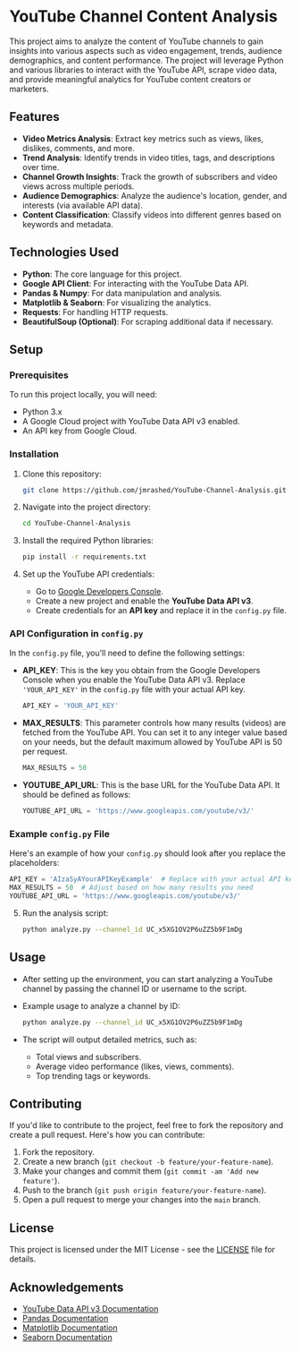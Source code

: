 # YouTube Channel Content Analysis

This project aims to analyze the content of YouTube channels to gain insights into various aspects such as video engagement, trends, audience demographics, and content performance. The project will leverage Python and various libraries to interact with the YouTube API, scrape video data, and provide meaningful analytics for YouTube content creators or marketers.

## Features

- **Video Metrics Analysis**: Extract key metrics such as views, likes, dislikes, comments, and more.
- **Trend Analysis**: Identify trends in video titles, tags, and descriptions over time.
- **Channel Growth Insights**: Track the growth of subscribers and video views across multiple periods.
- **Audience Demographics**: Analyze the audience's location, gender, and interests (via available API data).
- **Content Classification**: Classify videos into different genres based on keywords and metadata.

## Technologies Used

- **Python**: The core language for this project.
- **Google API Client**: For interacting with the YouTube Data API.
- **Pandas & Numpy**: For data manipulation and analysis.
- **Matplotlib & Seaborn**: For visualizing the analytics.
- **Requests**: For handling HTTP requests.
- **BeautifulSoup (Optional)**: For scraping additional data if necessary.

## Setup

### Prerequisites

To run this project locally, you will need:

- Python 3.x
- A Google Cloud project with YouTube Data API v3 enabled.
- An API key from Google Cloud.

### Installation

1. Clone this repository:
   ```bash
   git clone https://github.com/jmrashed/YouTube-Channel-Analysis.git
   ```

2. Navigate into the project directory:
   ```bash
   cd YouTube-Channel-Analysis
   ```

3. Install the required Python libraries:
   ```bash
   pip install -r requirements.txt
   ```

4. Set up the YouTube API credentials:
   - Go to [Google Developers Console](https://console.developers.google.com/).
   - Create a new project and enable the **YouTube Data API v3**.
   - Create credentials for an **API key** and replace it in the `config.py` file.

### API Configuration in `config.py`

In the `config.py` file, you'll need to define the following settings:

- **API_KEY**: This is the key you obtain from the Google Developers Console when you enable the YouTube Data API v3. Replace `'YOUR_API_KEY'` in the `config.py` file with your actual API key.

  ```python
  API_KEY = 'YOUR_API_KEY'
  ```

- **MAX_RESULTS**: This parameter controls how many results (videos) are fetched from the YouTube API. You can set it to any integer value based on your needs, but the default maximum allowed by YouTube API is 50 per request.

  ```python
  MAX_RESULTS = 50
  ```

- **YOUTUBE_API_URL**: This is the base URL for the YouTube Data API. It should be defined as follows:

  ```python
  YOUTUBE_API_URL = 'https://www.googleapis.com/youtube/v3/'
  ```

### Example `config.py` File

Here's an example of how your `config.py` should look after you replace the placeholders:

```python
API_KEY = 'AIzaSyAYourAPIKeyExample'  # Replace with your actual API key
MAX_RESULTS = 50  # Adjust based on how many results you need
YOUTUBE_API_URL = 'https://www.googleapis.com/youtube/v3/'
```

5. Run the analysis script:
   ```bash
   python analyze.py --channel_id UC_x5XG1OV2P6uZZ5b9F1mDg
   ```

## Usage

- After setting up the environment, you can start analyzing a YouTube channel by passing the channel ID or username to the script.
- Example usage to analyze a channel by ID:
  ```bash
  python analyze.py --channel_id UC_x5XG1OV2P6uZZ5b9F1mDg
  ```

- The script will output detailed metrics, such as:
  - Total views and subscribers.
  - Average video performance (likes, views, comments).
  - Top trending tags or keywords.

## Contributing

If you'd like to contribute to the project, feel free to fork the repository and create a pull request. Here's how you can contribute:

1. Fork the repository.
2. Create a new branch (`git checkout -b feature/your-feature-name`).
3. Make your changes and commit them (`git commit -am 'Add new feature'`).
4. Push to the branch (`git push origin feature/your-feature-name`).
5. Open a pull request to merge your changes into the `main` branch.

## License

This project is licensed under the MIT License - see the [LICENSE](LICENSE) file for details.

## Acknowledgements

- [YouTube Data API v3 Documentation](https://developers.google.com/youtube/v3)
- [Pandas Documentation](https://pandas.pydata.org/pandas-docs/stable/)
- [Matplotlib Documentation](https://matplotlib.org/)
- [Seaborn Documentation](https://seaborn.pydata.org/) 